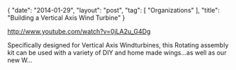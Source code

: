 {
   "date": "2014-01-29",
   "layout": "post",
   "tag": [
      "Organizations"
   ],
   "title": "Building a Vertical Axis Wind Turbine"
}

http://www.youtube.com/watch?v=0jLA2u_G4Dg  

Specifically designed for Vertical Axis Windturbines, this Rotating assembly kit can be used with a variety of DIY and home made wings...as well as our new W...